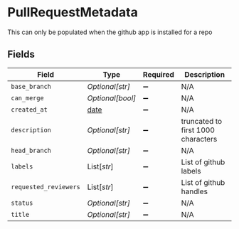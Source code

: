 # PullRequestMetadata

This can only be populated when the github app is installed for a repo


## Fields

| Field                                                                | Type                                                                 | Required                                                             | Description                                                          |
| -------------------------------------------------------------------- | -------------------------------------------------------------------- | -------------------------------------------------------------------- | -------------------------------------------------------------------- |
| `base_branch`                                                        | *Optional[str]*                                                      | :heavy_minus_sign:                                                   | N/A                                                                  |
| `can_merge`                                                          | *Optional[bool]*                                                     | :heavy_minus_sign:                                                   | N/A                                                                  |
| `created_at`                                                         | [date](https://docs.python.org/3/library/datetime.html#date-objects) | :heavy_minus_sign:                                                   | N/A                                                                  |
| `description`                                                        | *Optional[str]*                                                      | :heavy_minus_sign:                                                   | truncated to first 1000 characters                                   |
| `head_branch`                                                        | *Optional[str]*                                                      | :heavy_minus_sign:                                                   | N/A                                                                  |
| `labels`                                                             | List[*str*]                                                          | :heavy_minus_sign:                                                   | List of github labels                                                |
| `requested_reviewers`                                                | List[*str*]                                                          | :heavy_minus_sign:                                                   | List of github handles                                               |
| `status`                                                             | *Optional[str]*                                                      | :heavy_minus_sign:                                                   | N/A                                                                  |
| `title`                                                              | *Optional[str]*                                                      | :heavy_minus_sign:                                                   | N/A                                                                  |